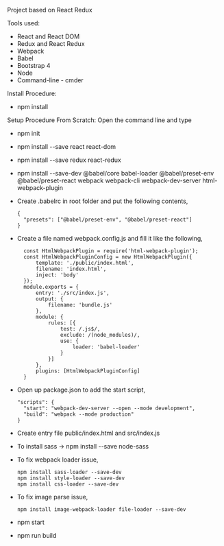 Project based on React Redux

Tools used:
  * React and React DOM
  * Redux and React Redux
  * Webpack
  * Babel
  * Bootstrap 4
  * Node
  * Command-line - cmder
  
Install Procedure:
  * npm install

Setup Procedure From Scratch: Open the command line and type 
  * npm init
  * npm install --save react react-dom
  * npm install --save redux react-redux
  * npm install --save-dev @babel/core babel-loader @babel/preset-env @babel/preset-react webpack webpack-cli webpack-dev-server html-webpack-plugin
  * Create .babelrc in root folder and put the following contents,

        {
          "presets": ["@babel/preset-env", "@babel/preset-react"]
        }

  * Create a file named webpack.config.js and fill it like the following,

          const HtmlWebpackPlugin = require('html-webpack-plugin');
          const HtmlWebpackPluginConfig = new HtmlWebpackPlugin({
              template: './public/index.html',
              filename: 'index.html',
              inject: 'body'
          });
          module.exports = {
              entry: './src/index.js',
              output: {
                  filename: 'bundle.js'
              },
              module: {
                  rules: [{
                      test: /.js$/,
                      exclude: /(node_modules)/,
                      use: {
                          loader: 'babel-loader'
                      }
                  }]
              },
              plugins: [HtmlWebpackPluginConfig]
          }

   *  Open up package.json to add the start script,

          "scripts": {
            "start": "webpack-dev-server --open --mode development",
            "build": "webpack --mode production"
          }

   *  Create entry file public/index.html and src/index.js

   *  To install sass ->  npm install --save node-sass

   *  To fix webpack loader issue,

          npm install sass-loader --save-dev
          npm install style-loader --save-dev
          npm install css-loader --save-dev 

   *  To fix image parse issue,

          npm install image-webpack-loader file-loader --save-dev

   *  npm start

   *  npm run build
  

